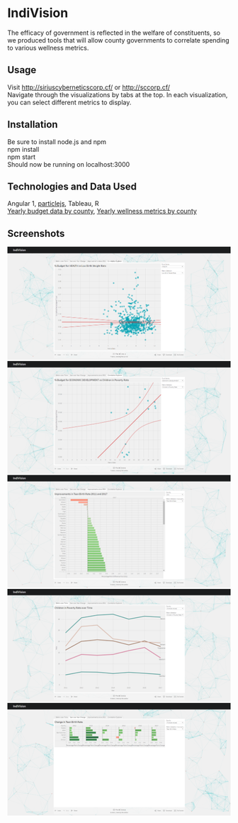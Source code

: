 # IndiVision
The efficacy of government is reflected in the welfare of constituents, so we produced tools that will allow county governments to correlate spending to various wellness metrics.

## Usage
Visit http://siriuscyberneticscorp.cf/ or http://sccorp.cf/ <br>
Navigate through the visualizations by tabs at the top. In each visualization, you can select different metrics to display.

## Installation 
Be sure to install node.js and npm <br>
npm install<br>
npm start<br>
Should now be running on localhost:3000<br>

## Technologies and Data Used
Angular 1, [particlejs](https://github.com/VincentGarreau/particles.js/), Tableau, R <br>
[Yearly budget data by county](http://www.in.gov/dlgf/8379.htm#Local), [Yearly wellness metrics by county](http://www.countyhealthrankings.org/app/indiana/2017/downloads)

## Screenshots
![CorrelationExplorer1](/assets/CorrelationExplorer1.png)
![CorrelationExplorer2](/assets/CorrelationExplorer2.png)
![ImprovementsSince2011](/assets/ImprovementsSince2011.png)
![MetricOverTime](/assets/MetricOverTime.png)
![YearOverYearChange](/assets/YearOverYearChange.png)
